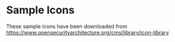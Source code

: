 # Sample Icons

These sample icons have been downloaded from https://www.opensecurityarchitecture.org/cms/library/icon-library